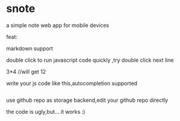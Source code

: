 # snote
a simple note web app for mobile devices 

feat:

markdown support

double click to run javascript code quickly ,try double click next line

3*4  //will get 12

write your js code like this,autocompletion supported
```javascript

```

use github repo  as storage backend,edit your github repo directly

the code is ugly,but... it works :)
























